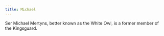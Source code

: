 ```yaml
---
title: Michael
---
```


Ser Michael Mertyns, better known as the White Owl, is a former member of the Kingsguard. 


